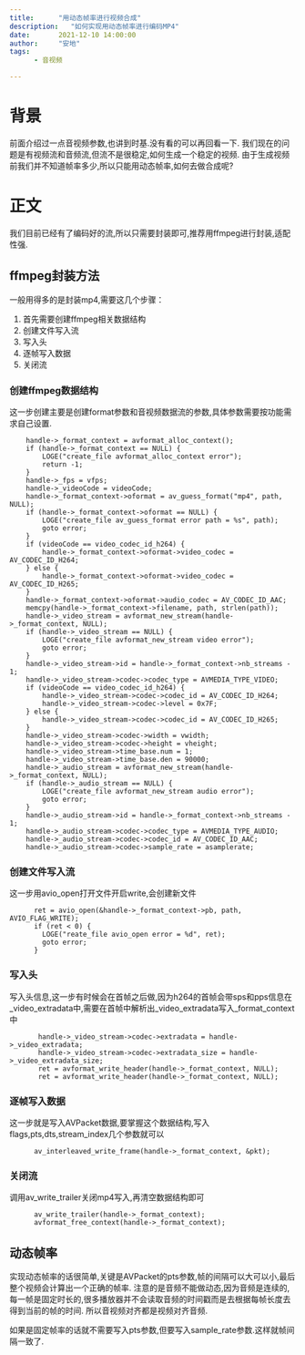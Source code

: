 ```yaml
---
title:      "用动态帧率进行视频合成"
description:   "如何实现用动态帧率进行编码MP4"
date:       2021-12-10 14:00:00
author:     "安地"
tags:
      - 音视频

---
```


# 背景

前面介绍过一点音视频参数,也讲到时基.没有看的可以再回看一下.
我们现在的问题是有视频流和音频流,但流不是很稳定,如何生成一个稳定的视频.
由于生成视频前我们并不知道帧率多少,所以只能用动态帧率,如何去做合成呢?

# 正文

我们目前已经有了编码好的流,所以只需要封装即可,推荐用ffmpeg进行封装,适配性强.

## ffmpeg封装方法

一般用得多的是封装mp4,需要这几个步骤：
1. 首先需要创建ffmpeg相关数据结构
2. 创建文件写入流
3. 写入头
4. 逐帧写入数据
5. 关闭流

### 创建ffmpeg数据结构

这一步创建主要是创建format参数和音视频数据流的参数,具体参数需要按功能需求自己设置.
```
    handle->_format_context = avformat_alloc_context();
    if (handle->_format_context == NULL) {
        LOGE("create_file avformat_alloc_context error");
        return -1;
    }
    handle->_fps = vfps;
    handle->_videoCode = videoCode;
    handle->_format_context->oformat = av_guess_format("mp4", path, NULL);
    if (handle->_format_context->oformat == NULL) {
        LOGE("create_file av_guess_format error path = %s", path);
        goto error;
    }
    if (videoCode == video_codec_id_h264) {
        handle->_format_context->oformat->video_codec = AV_CODEC_ID_H264;
    } else {
        handle->_format_context->oformat->video_codec = AV_CODEC_ID_H265;
    }
    handle->_format_context->oformat->audio_codec = AV_CODEC_ID_AAC;
    memcpy(handle->_format_context->filename, path, strlen(path));
    handle->_video_stream = avformat_new_stream(handle->_format_context, NULL);
    if (handle->_video_stream == NULL) {
        LOGE("create_file avformat_new_stream video error");
        goto error;
    }
    handle->_video_stream->id = handle->_format_context->nb_streams - 1;
    handle->_video_stream->codec->codec_type = AVMEDIA_TYPE_VIDEO;
    if (videoCode == video_codec_id_h264) {
        handle->_video_stream->codec->codec_id = AV_CODEC_ID_H264;
        handle->_video_stream->codec->level = 0x7F;
    } else {
        handle->_video_stream->codec->codec_id = AV_CODEC_ID_H265;
    }
    handle->_video_stream->codec->width = vwidth;
    handle->_video_stream->codec->height = vheight;
    handle->_video_stream->time_base.num = 1;
    handle->_video_stream->time_base.den = 90000;
    handle->_audio_stream = avformat_new_stream(handle->_format_context, NULL);
    if (handle->_audio_stream == NULL) {
        LOGE("create_file avformat_new_stream audio error");
        goto error;
    }
    handle->_audio_stream->id = handle->_format_context->nb_streams - 1;
    handle->_audio_stream->codec->codec_type = AVMEDIA_TYPE_AUDIO;
    handle->_audio_stream->codec->codec_id = AV_CODEC_ID_AAC;
    handle->_audio_stream->codec->sample_rate = asamplerate;
```
### 创建文件写入流

这一步用avio_open打开文件开启write,会创建新文件
```
      ret = avio_open(&handle->_format_context->pb, path, AVIO_FLAG_WRITE);
      if (ret < 0) {
        LOGE("reate_file avio_open error = %d", ret);
        goto error;
      }
```

### 写入头

写入头信息,这一步有时候会在首帧之后做,因为h264的首帧会带sps和pps信息在_video_extradata中,需要在首帧中解析出_video_extradata写入_format_context中
```
       handle->_video_stream->codec->extradata = handle->_video_extradata;
       handle->_video_stream->codec->extradata_size = handle->_video_extradata_size;
       ret = avformat_write_header(handle->_format_context, NULL);
       ret = avformat_write_header(handle->_format_context, NULL);
```

### 逐帧写入数据

这一步就是写入AVPacket数据,要掌握这个数据结构,写入flags,pts,dts,stream_index几个参数就可以
```
      av_interleaved_write_frame(handle->_format_context, &pkt);
```

### 关闭流

调用av_write_trailer关闭mp4写入,再清空数据结构即可
```
      av_write_trailer(handle->_format_context);
      avformat_free_context(handle->_format_context);
```

## 动态帧率

实现动态帧率的话很简单,关键是AVPacket的pts参数,帧的间隔可以大可以小,最后整个视频会计算出一个正确的帧率.
注意的是音频不能做动态,因为音频是连续的,每一帧是固定时长的,很多播放器并不会读取音频的时间戳而是去根据每帧长度去得到当前的帧的时间.
所以音视频对齐都是视频对齐音频.

如果是固定帧率的话就不需要写入pts参数,但要写入sample_rate参数.这样就帧间隔一致了.


